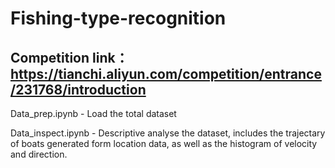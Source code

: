 # Fishing-type-recognition

## Competition link： https://tianchi.aliyun.com/competition/entrance/231768/introduction

Data_prep.ipynb - Load the total dataset

Data_inspect.ipynb - Descriptive analyse the dataset, includes the trajectary of boats generated form location data, as well as the histogram of velocity and direction.
